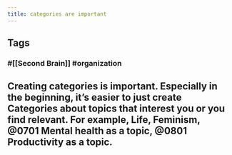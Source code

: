 ```yaml
---
title: categories are important
---
```


## Tags
### #[[Second Brain]] #organization
## Creating categories is important. Especially in the beginning, it’s easier to just create Categories about topics that interest you or you find relevant. For example, Life, Feminism, @0701 Mental health as a topic, @0801 Productivity as a topic.
